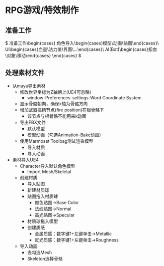 # RPG游戏/特效制作

## 准备工作
$
准备工作\begin{cases}
角色导入\begin{cases}模型\\动画\\贴图\end{cases}\\
UI\begin{cases}血量\\法力值\\界面\\…\end{cases}\\
AI(Bot)\begin{cases}扣血\\对象\\移动\end{cases}
\end{cases}
$

## 处理素材文件
- 从maya导出素材
	- 修改世界坐标为Z轴朝上(UE4可忽略)
		- window-Preferences-settings-Word Coordinate System
	- 显示骨骼朝向，确保x轴为骨骼方向
	- 增加武器插槽节点(fire position)在根骨骼下
		- 该节点与根骨骼不能用来k动画
	- 导出FBX文件
		-  默认模型
		- 模型动画（勾选Animation-Bake动画）
	- 使用Marmoset Toolbag测试渲染模型
		- 导入材质
		- 导入动画
- 素材导入UE4
	- Character导入默认角色模型
		- Import Mesh/Skeletal
	- 创建材质
		- 导入贴图
		- 新建材质球
		- 贴图拖入材质球
			- 颜色贴图->Base Color
			- 法线贴图->Normal
			- 高光贴图->Specular
		- 材质球拖入模型
		- 创建质感
			- 金属质感：数字键1+左键单击->Metallic
			- 反光质感：数字键1+左键单击->Roughness
	- 导入动画
		- 去勾选Mesh
		- Skeleton选择骨骼
	
		

